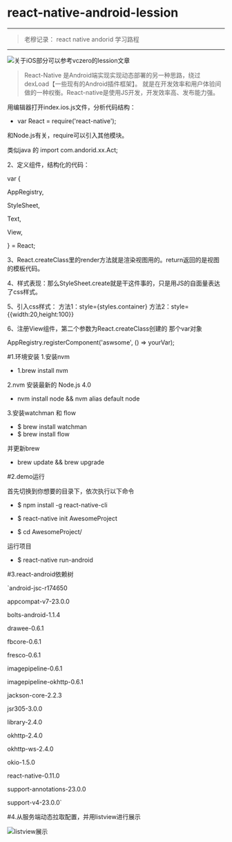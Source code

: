 # react-native-android-lession
---
> 老穆记录： react native andorid 学习路程

---
![关于iOS部分可以参考vczero的lession文章](https://github.com/vczero/react-native-lession)


>React-Native 是Android端实现实现动态部署的另一种思路，绕过dexLoad【一些现有的Android插件框架】。
就是在开发效率和用户体验间做的一种权衡。React-native是使用JS开发，开发效率高、发布能力强。

用编辑器打开index.ios.js文件，分析代码结构：

* var React = require('react-native');

和Node.js有关，require可以引入其他模块。

类似java 的 import com.andorid.xx.Act;

2、定义组件，结构化的代码：

var {

AppRegistry,

StyleSheet,

Text,

View,

} = React;

3、React.createClass里的render方法就是渲染视图用的。return返回的是视图的模板代码。

4、样式表现：那么StyleSheet.create就是干这件事的，只是用JS的自面量表达了css样式。

5、引入css样式：
方法1：style={styles.container}
方法2：style={{width:20,height:100}}

6、注册View组件，第二个参数为React.createClass创建的 那个var对象
 
AppRegistry.registerComponent('aswsome', () => yourVar);


#1.环境安装
1.安装nvm

* 1.brew install nvm

2.nvm 安装最新的 Node.js 4.0

* nvm install node && nvm alias default node

3.安装watchman 和 flow

* $ brew install watchman
* $ brew install flow

并更新brew

* brew update && brew upgrade

#2.demo运行

首先切换到你想要的目录下，依次执行以下命令

* $ npm install -g react-native-cli

* $ react-native init AwesomeProject

* $ cd AwesomeProject/

运行项目

* $ react-native run-android

#3.react-android依赖树

`android-jsc-r174650

appcompat-v7-23.0.0

bolts-android-1.1.4

drawee-0.6.1

fbcore-0.6.1

fresco-0.6.1

imagepipeline-0.6.1

imagepipeline-okhttp-0.6.1

jackson-core-2.2.3

jsr305-3.0.0

library-2.4.0

okhttp-2.4.0

okhttp-ws-2.4.0

okio-1.5.0

react-native-0.11.0

support-annotations-23.0.0

support-v4-23.0.0`



#4.从服务端动态拉取配置，并用listview进行展示

![listview展示](https://github.com/yipengmu/react-native-android-lession/blob/master/pics/device-2015-09-21-180925.png)
